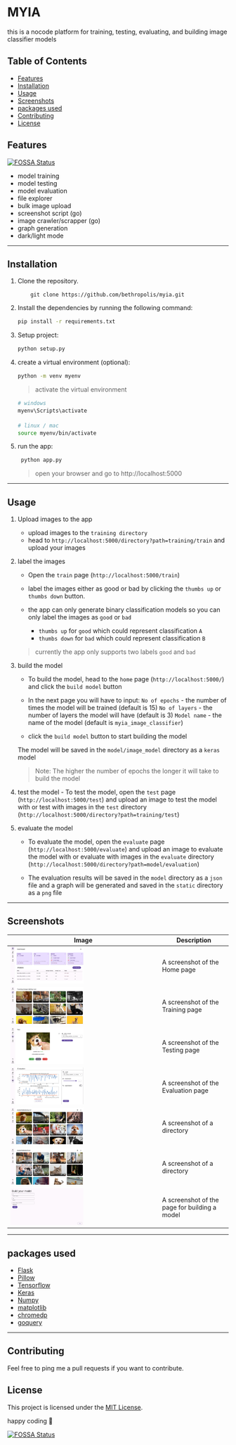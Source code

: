 <h1>MYIA </h1>
this is a nocode platform for training, testing, evaluating, and building image classifier models 



<h2>Table of Contents</h2>

- [Features](#features)
- [Installation](#installation)
- [Usage](#usage)
- [Screenshots](#screenshots)
- [packages used](#packages-used)
- [Contributing](#contributing)
- [License](#license)




## Features
[![FOSSA Status](https://app.fossa.com/api/projects/git%2Bgithub.com%2Fbethropolis%2Fmyia.svg?type=shield)](https://app.fossa.com/projects/git%2Bgithub.com%2Fbethropolis%2Fmyia?ref=badge_shield)


- model training
- model testing
- model evaluation
- file explorer
- bulk image upload
- screenshot script (go)
- image crawler/scrapper (go)
- graph generation
- dark/light mode


  
---

## Installation

1. Clone the repository.
    ```
        git clone https://github.com/bethropolis/myia.git
    ```

2. Install the dependencies by running the following command:
    ```sh
    pip install -r requirements.txt
    ```


3. Setup project:
    ```sh
    python setup.py 
    ```

4. create a virtual environment (optional):
    ```sh
    python -m venv myenv
    ```
    > activate the virtual environment
    ```bash
    # windows
    myenv\Scripts\activate

    # linux / mac
    source myenv/bin/activate
    ```
5. run the app:
    ```sh
     python app.py
    ```
    > open your browser and go to http://localhost:5000


---
## Usage 

1. Upload images to the app

    - upload images to the `training directory`
    - head to `http://localhost:5000/directory?path=training/train` and upload your images


2. label the images

    - Open the `train` page (`http://localhost:5000/train`)

    - label the images either as good or bad by clicking the `thumbs up` or `thumbs down` button.

    - the app can only generate binary classification models so you can only label the images as `good` or `bad`

        - `thumbs up` for `good` which could represent classification `A`
        - `thumbs down` for `bad` which could represent classification `B`


    > currently the app only supports two labels `good` and `bad` 

3. build the model

     - To build the model, head to the `home` page (`http://localhost:5000/`) and click the `build model` button
     
     - In the next page you will have to input:
        `No of epochs` - the number of times the model will be trained (default is 15) 
        `No of layers` - the number of layers the model will have (default is 3)
        `Model name` - the name of the model (default is `myia_image_classifier`)

    - click the `build model` button to start building the model

    The model will be saved in the `model/image_model` directory as a `keras` model

    > Note: The higher the number of epochs the longer it will take to build the model 
    


4. test the model
        - To test the model, open the `test` page (`http://localhost:5000/test`) and upload an image to test the model with
           or test with images in the `test` directory (`http://localhost:5000/directory?path=training/test`)


5. evaluate the model
    - To evaluate the model, open the `evaluate` page (`http://localhost:5000/evaluate`) and upload an image to evaluate the model with
        or evaluate with images in the `evaluate` directory (`http://localhost:5000/directory?path=model/evaluation`)

    - The evaluation results will be saved in the `model` directory as a `json` file and a graph will be generated and saved in the `static` directory as a `png` file


---

## Screenshots

| Image                                                                                                 | Description                                   |
| ----------------------------------------------------------------------------------------------------- | --------------------------------------------- |
| <img src=".githubasserts/sXaWmI.png" alt="A screenshot of the Home page" width="50%">                 | A screenshot of the Home page                 |
| <img src=".githubasserts/MDXRag.png" alt="A screenshot of the Training page" width="50%">             | A screenshot of the Training page             |
| <img src=".githubasserts/K7FsFs.png" alt="A screenshot of the Testing page" width="50%">              | A screenshot of the Testing page              |
| <img src=".githubasserts/kYC2IV.png" alt="A screenshot of the Evaluation page" width="50%">           | A screenshot of the Evaluation page           |
| <img src=".githubasserts/WrkCxS.png" alt="A screenshot of a directory" width="50%">                   | A screenshot of a directory                   |
| <img src=".githubasserts/ZU56Ln.png" alt="A screenshot of a directory" width="50%">                   | A screenshot of a directory                   |
| <img src=".githubasserts/y8nSeH.png" alt="A screenshot of the page for building a model" width="50%"> | A screenshot of the page for building a model |


---
## packages used
- [Flask](https://flask.palletsprojects.com/)
- [Pillow](https://pillow.readthedocs.io/en/stable/)
- [Tensorflow](https://www.tensorflow.org/)
- [Keras](https://keras.io/)
- [Numpy](https://numpy.org/doc/stable/user/whatisnumpy.html)
- [matplotlib](https://matplotlib.org/)
- [chromedp](https://github.com/chromedp/chromedp)
- [goquery](https://github.com/PuerkitoBio/goquery)


---

## Contributing
Feel free to ping me a pull requests if you want to contribute.

## License

This project is licensed under the [MIT License](LICENSE).


happy coding 💜

[![FOSSA Status](https://app.fossa.com/api/projects/git%2Bgithub.com%2Fbethropolis%2Fmyia.svg?type=large)](https://app.fossa.com/projects/git%2Bgithub.com%2Fbethropolis%2Fmyia?ref=badge_large)
